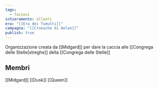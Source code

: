 ```yaml
---
tags:
  - fazioni
schieramento: alleati
era: "[[Era dei Tumulti]]"
campagna: "[[Cronache di Aelan]]"
publish: true
---
```

Organizzazione creata da [[Midgard]] per dare la caccia alle [[Congrega delle Stelle|streghe]] della [[Congrega delle Stelle]]

## Membri
[[Midgard]]
[[Dusk]]
[[Queen]]